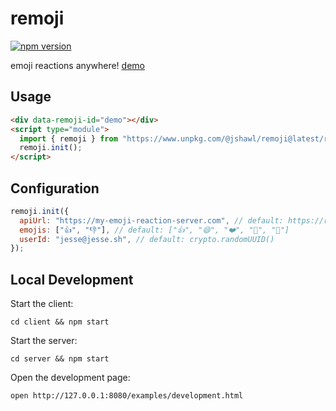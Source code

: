 # remoji

[![npm version](https://badge.fury.io/js/@jshawl%2Fremoji.svg)](https://badge.fury.io/js/@jshawl%2Fremoji)

emoji reactions anywhere! [demo](jshawl.github.io/remoji/)

## Usage

```html
<div data-remoji-id="demo"></div>
<script type="module">
  import { remoji } from "https://www.unpkg.com/@jshawl/remoji@latest/remoji.js";
  remoji.init();
</script>
```

## Configuration

```js
remoji.init({
  apiUrl: "https://my-emoji-reaction-server.com", // default: https://remoji.jshawl.workers.dev
  emojis: ["👍", "👎"], // default: ["👍", "😄", "❤️", "🚀", "👀"]
  userId: "jesse@jesse.sh", // default: crypto.randomUUID()
});
```

## Local Development

Start the client:

```
cd client && npm start
```

Start the server:

```
cd server && npm start
```

Open the development page:

```
open http://127.0.0.1:8080/examples/development.html
```
